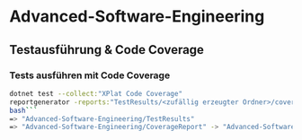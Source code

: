 # Advanced-Software-Engineering

## Testausführung & Code Coverage

### Tests ausführen mit Code Coverage

```bash
dotnet test --collect:"XPlat Code Coverage"
reportgenerator -reports:"TestResults/<zufällig erzeugter Ordner>/coverage.cobertura.xml" -targetdir:"CoverageReport"
bash```
=> "Advanced-Software-Engineering/TestResults"
=> "Advanced-Software-Engineering/CoverageReport" -> "Advanced-Software-Engineering/CoverageReport/index.html" für Visualisierung der CodeCoverage

